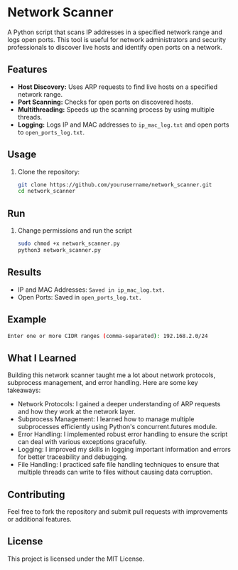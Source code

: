 # Network Scanner

A Python script that scans IP addresses in a specified network range and logs open ports. This tool is useful for network administrators and security professionals to discover live hosts and identify open ports on a network.

## Features

- **Host Discovery:** Uses ARP requests to find live hosts on a specified network range.
- **Port Scanning:** Checks for open ports on discovered hosts.
- **Multithreading:** Speeds up the scanning process by using multiple threads.
- **Logging:** Logs IP and MAC addresses to `ip_mac_log.txt` and open ports to `open_ports_log.txt`.

## Usage

1. Clone the repository:
   ```sh
   git clone https://github.com/yourusername/network_scanner.git
   cd network_scanner
   ```

## Run 

1. Change permissions and run the script
   ```sh
   sudo chmod +x network_scanner.py
   python3 network_scanner.py 
   ```

## Results

- IP and MAC Addresses: `Saved in ip_mac_log.txt.`
- Open Ports: Saved in `open_ports_log.txt.`

## Example

```sh
Enter one or more CIDR ranges (comma-separated): 192.168.2.0/24
```

## What I Learned

Building this network scanner taught me a lot about network protocols, subprocess management, and error handling. Here are some key takeaways:

- Network Protocols: I gained a deeper understanding of ARP requests and how they work at the network layer.
- Subprocess Management: I learned how to manage multiple subprocesses efficiently using Python's concurrent.futures module.
- Error Handling: I implemented robust error handling to ensure the script can deal with various exceptions gracefully.
- Logging: I improved my skills in logging important information and errors for better traceability and debugging.
- File Handling: I practiced safe file handling techniques to ensure that multiple threads can write to files without causing data corruption.

## Contributing

Feel free to fork the repository and submit pull requests with improvements or additional features.

## License

This project is licensed under the MIT License.
